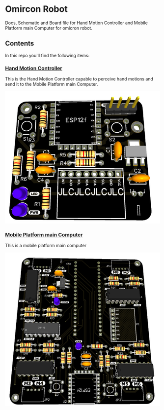 # Omircon Robot

Docs, Schematic and Board file for Hand Motion Controller and Mobile Platform main Computer for omicron robot.

## Contents

In this repo you'll find the following items:

### [Hand Motion Controller](HandMotion/)

This is the Hand Motion Controller capable to perceive hand motions and send it to the Mobile Platform main Computer.

![Hand Motion Controller](HandMotion/assets/jlcpcb_pcb_top.png)

### [Mobile Platform main Computer](MobilePlatform/)

This is a mobile platform main computer

![Mobile Platform main Computer](MobilePlatform/assets/pcb_top.png)

